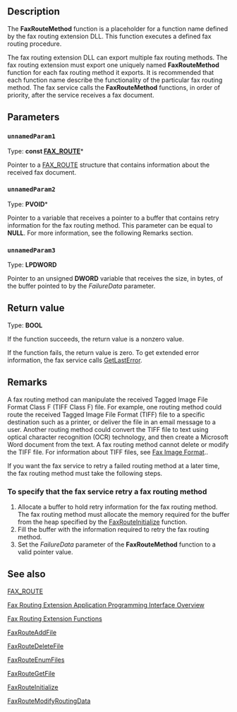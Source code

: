 ## Description

The **FaxRouteMethod** function is a placeholder for a function name defined by the fax routing extension DLL. This function executes a defined fax routing procedure.

The fax routing extension DLL can export multiple fax routing methods. The fax routing extension must export one uniquely named **FaxRouteMethod** function for each fax routing method it exports. It is recommended that each function name describe the functionality of the particular fax routing method. The fax service calls the **FaxRouteMethod** functions, in order of priority, after the service receives a fax document.

## Parameters

### `unnamedParam1`

Type: **const [FAX_ROUTE](https://learn.microsoft.com/windows/win32/api/faxroute/ns-faxroute-fax_route)***

Pointer to a [FAX_ROUTE](https://learn.microsoft.com/windows/win32/api/faxroute/ns-faxroute-fax_route) structure that contains information about the received fax document.

### `unnamedParam2`

Type: **PVOID***

Pointer to a variable that receives a pointer to a buffer that contains retry information for the fax routing method. This parameter can be equal to **NULL**. For more information, see the following Remarks section.

### `unnamedParam3`

Type: **LPDWORD**

Pointer to an unsigned **DWORD** variable that receives the size, in bytes, of the buffer pointed to by the *FailureData* parameter.

## Return value

Type: **BOOL**

If the function succeeds, the return value is a nonzero value.

If the function fails, the return value is zero. To get extended error information, the fax service calls [GetLastError](https://learn.microsoft.com/windows/desktop/api/errhandlingapi/nf-errhandlingapi-getlasterror).

## Remarks

A fax routing method can manipulate the received Tagged Image File Format Class F (TIFF Class F) file. For example, one routing method could route the received Tagged Image File Format (TIFF) file to a specific destination such as a printer, or deliver the file in an email message to a user. Another routing method could convert the TIFF file to text using optical character recognition (OCR) technology, and then create a Microsoft Word document from the text. A fax routing method cannot delete or modify the TIFF file. For information about TIFF files, see [Fax Image Format](https://msdn.microsoft.com/d7840c10-6059-40ed-9040-50eefefc7349)..

If you want the fax service to retry a failed routing method at a later time, the fax routing method must take the following steps.

### To specify that the fax service retry a fax routing method

1. Allocate a buffer to hold retry information for the fax routing method. The fax routing method must allocate the memory required for the buffer from the heap specified by the [FaxRouteInitialize](https://learn.microsoft.com/windows/win32/api/faxroute/nf-faxroute-faxrouteinitialize) function.
2. Fill the buffer with the information required to retry the fax routing method.
3. Set the *FailureData* parameter of the **FaxRouteMethod** function to a valid pointer value.

## See also

[FAX_ROUTE](https://learn.microsoft.com/windows/win32/api/faxroute/ns-faxroute-fax_route)

[Fax Routing Extension Application Programming Interface Overview](https://msdn.microsoft.com/f8bdf0de-9455-45d1-9271-3929e0429d5c)

[Fax Routing Extension Functions](https://msdn.microsoft.com/339f7fb6-64eb-403e-91be-210501042a25)

[FaxRouteAddFile](https://learn.microsoft.com/windows/win32/api/faxroute/nc-faxroute-pfaxrouteaddfile)

[FaxRouteDeleteFile](https://learn.microsoft.com/windows/win32/api/faxroute/nc-faxroute-pfaxroutedeletefile)

[FaxRouteEnumFiles](https://learn.microsoft.com/windows/win32/api/faxroute/nc-faxroute-pfaxrouteenumfiles)

[FaxRouteGetFile](https://learn.microsoft.com/windows/win32/api/faxroute/nc-faxroute-pfaxroutegetfile)

[FaxRouteInitialize](https://learn.microsoft.com/windows/win32/api/faxroute/nf-faxroute-faxrouteinitialize)

[FaxRouteModifyRoutingData](https://learn.microsoft.com/windows/win32/api/faxroute/nc-faxroute-pfaxroutemodifyroutingdata)